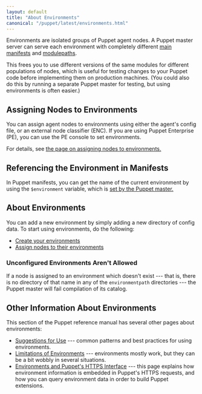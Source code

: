 ```yaml
---
layout: default
title: "About Environments"
canonical: "/puppet/latest/environments.html"
---
```



[manifest_dir]: ./dirs_manifest.html
[modulepath]: ./dirs_modulepath.html
[assign]: ./environments_assigning.html
[env_var]: ./lang_facts_and_builtin_vars.html#puppet-master-variables
[dir_env_create]: ./environments_creating.html

Environments are isolated groups of Puppet agent nodes. A Puppet master server can serve each environment with completely different [main manifests][manifest_dir] and [modulepaths][modulepath].

This frees you to use different versions of the same modules for different populations of nodes, which is useful for testing changes to your Puppet code before implementing them on production machines. (You could also do this by running a separate Puppet master for testing, but using environments is often easier.)

Assigning Nodes to Environments
-----

You can assign agent nodes to environments using either the agent's config file, or an external node classifier (ENC). If you are using Puppet Enterprise (PE), you can use the PE console to set environments.

For details, see [the page on assigning nodes to environments.][assign]

Referencing the Environment in Manifests
-----

In Puppet manifests, you can get the name of the current environment by using the `$environment` variable, which is [set by the Puppet master.][env_var]


About Environments
-----

You can add a new environment by simply adding a new directory of config data. To start using environments, do the following:

* [Create your environments][dir_env_create]
* [Assign nodes to their environments][assign]

### Unconfigured Environments Aren't Allowed

If a node is assigned to an environment which doesn't exist --- that is, there is no directory of that name in any of the `environmentpath` directories --- the Puppet master will fail compilation of its catalog.

Other Information About Environments
-----

This section of the Puppet reference manual has several other pages about environments:

- [Suggestions for Use](./environments_suggestions.html) --- common patterns and best practices for using environments.
- [Limitations of Environments](./environments_limitations.html) --- environments mostly work, but they can be a bit wobbly in several situations.
- [Environments and Puppet's HTTPS Interface](./environments_https.html) --- this page explains how environment information is embedded in Puppet's HTTPS requests, and how you can query environment data in order to build Puppet extensions.
